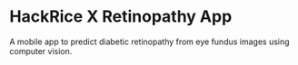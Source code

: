 # HackRice X Retinopathy App

A mobile app to predict diabetic retinopathy from eye fundus images using computer vision.
